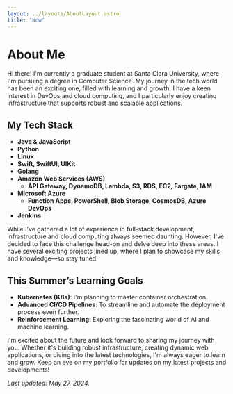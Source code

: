 ```yaml
---
layout: ../layouts/AboutLayout.astro
title: "Now"
---
```


# About Me

Hi there! I'm currently a graduate student at Santa Clara University, where I'm pursuing a degree in Computer Science. My journey in the tech world has been an exciting one, filled with learning and growth. I have a keen interest in DevOps and cloud computing, and I particularly enjoy creating infrastructure that supports robust and scalable applications.

## My Tech Stack

- **Java & JavaScript**
- **Python**
- **Linux**
- **Swift, SwiftUI, UIKit**
- **Golang**
- **Amazon Web Services (AWS)**
  - **API Gateway, DynamoDB, Lambda, S3, RDS, EC2, Fargate, IAM**
- **Microsoft Azure**
  - **Function Apps, PowerShell, Blob Storage, CosmosDB, Azure DevOps**
- **Jenkins**

While I've gathered a lot of experience in full-stack development, infrastructure and cloud computing always seemed daunting. However, I've decided to face this challenge head-on and delve deep into these areas. I have several exciting projects lined up, where I plan to showcase my skills and knowledge—so stay tuned!

## This Summer’s Learning Goals

- **Kubernetes (K8s)**: I'm planning to master container orchestration.
- **Advanced CI/CD Pipelines**: To streamline and automate the deployment process even further.
- **Reinforcement Learning**: Exploring the fascinating world of AI and machine learning.

I'm excited about the future and look forward to sharing my journey with you. Whether it's building robust infrastructure, creating dynamic web applications, or diving into the latest technologies, I'm always eager to learn and grow. Keep an eye on my portfolio for updates on my latest projects and developments!



_Last updated: May 27, 2024._